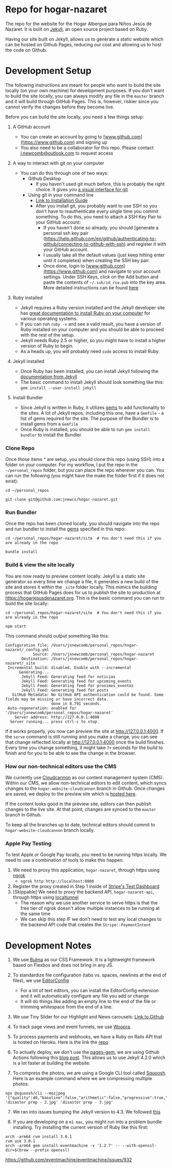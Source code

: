 # Repo for hogar-nazaret
The repo for the website for the Hogar Albergue para Niños Jesús de Nazaret. It is built on [Jekyll](https://jekyllrb.com), an open source project based on Ruby.

Having our site built on Jekyll, allows us to generate a static website which can be hosted on Github Pages, reducing our cost and allowing us to host the code on Github.

# Development Setup
The following instructions are meant for people who want to build the site locally (on your own machine) for development purposes. If you don't want to build the site locally, you can always modify any file in the `master` branch and it will build through GitHub Pages. This is, however, riskier since you cannot verify the changes before they become live.

Before you can build the site locally, you need a few things setup:

1. A GitHub account
    - You can create an account by going to [www.github.com](https://www.github.com) and signing up
    - You also need to be a collaborator for this repo. Please contact j.newcomb@outlook.com to request access

2. A way to interact with git on your computer
    - You can do this through one of two ways:
        - Github Desktop
            - If you haven't used git much before, this is probably the right choice. It gives you [a visual interface for git](https://desktop.github.com)
        - Using git in your command line
            - [Link to Installation Guide](https://help.github.com/en/github/getting-started-with-github/set-up-git)
            - After you install git, you probably want to use SSH so you don't have to reauthenticate every single time you commit something. To do this, you need to attach a SSH Key Pair to your GitHub account:
                - If you haven't done so already, you should [generate a personal ssh key pair (https://help.github.com/en/github/authenticating-to-github/connecting-to-github-with-ssh) and register it with your GitHub account.
                - I usually take all the default values (just keep hitting enter until it completes) when creating the SSH key pair.
                - Once done, login to [www.github.com](https://www.github.com) and navigate to your account settings. Under SSH Keys, click on the Add button and paste the contents of `~/.ssh/id_rsa.pub` into the key area. More detailed instructions can be found [here](https://help.github.com/en/github/authenticating-to-github/adding-a-new-ssh-key-to-your-github-account)

3. Ruby installed
    - Jekyll requires a Ruby version installed and the Jekyll developer site has [great documentation to install Ruby on your computer](https://jekyllrb.com/docs/installation/) for various operating systems.
    - If you can run `ruby -v` and see a valid result, you have a version of Ruby installed on your computer and you should be able to proceed with the rest of the setup.
    - Jekyll needs Ruby 2.5 or higher, so you might have to install a higher version of Ruby to begin.
    - As a heads up, you will probably need `sudo` access to install Ruby.

4. Jekyll installed
    - Once Ruby has been installed, you can install Jekyll following the [documentation from Jekyll](https://jekyllrb.com/docs/installation/)
    - The basic command to install Jekyll should look something like this: `gem install --user-install jekyll`

5. Install Bundler
    - Since Jekyll is written in Ruby, it utilizes [gems](https://jekyllrb.com/docs/ruby-101/#gems) to add functionality to the sites. A lot of Jekyll repos, including this one, have a `Gemfile` - a list of gems required for the site. The purpose of the Bundler is to install gems from a `Gemfile`
    - Once Ruby is installed, you should be able to run `gem install bundler` to install the Bundler.


### Clone Repo

Once those items ^ are setup, you should clone this repo (using SSH) into a folder on your computer. For my workflow, I put the repo in the `~/personal_repos` folder, but you can place the repo wherever you can. You can run the following (you might have the make the folder first if it does not exist):

```
cd ~/personal_repos

git clone git@github.com:jnewcs/hogar-nazaret.git
```

### Run Bundler
Once the repo has been cloned locally, you should navigate into the repo and run bundler to install the [gems](https://jekyllrb.com/docs/ruby-101/#gems) specified in this repo:

```
cd ~/personal_repos/hogar-nazaret/site  # You don't need this if you are already in the repo

bundle install
```

### Build & view the site locally
You are now ready to preview content locally. Jekyll is a static site generator so every time we change a file, it generates a new build of the site and stores it within the `_site` folder locally. This mimics the building process that GitHub Pages does for us to publish the site to production at https://hogarjesusdenazaret.org. This is the basic command you can run to build the site locally:

```
cd ~/personal_repos/hogar-nazaret/site  # You don't need this if you are already in the repo

npm start
```

This command should output something like this:

```
Configuration file: /Users/jxnewcomb/personal_repos/hogar-nazaret/_config.yml
            Source: /Users/jxnewcomb/personal_repos/hogar-nazaret
       Destination: /Users/jxnewcomb/personal_repos/hogar-nazaret/_site
 Incremental build: disabled. Enable with --incremental
      Generating...
       Jekyll Feed: Generating feed for noticias
       Jekyll Feed: Generating feed for upcoming_events
       Jekyll Feed: Generating feed for proximos_eventos
       Jekyll Feed: Generating feed for posts
   GitHub Metadata: No GitHub API authentication could be found. Some fields may be missing or have incorrect data.
                    done in 8.791 seconds.
 Auto-regeneration: enabled for '/Users/jxnewcomb/personal_repos/hogar-nazaret'
    Server address: http://127.0.0.1:4000
  Server running... press ctrl-c to stop.
```

If it works properly, you now can preview the site at http://127.0.0.1:4000. If the `serve` command is still running and you make a change, you can see that change reflected locally at http://127.0.0.1:4000 once the build finishes. Every time you change something, it might take `7+` seconds for the build to finish and for you to be able to see the change in the browser.

### How our non-technical editors use the CMS
We currently use [Cloudcannon](https://cloudcannon.com) as our content management system (CMS). Within our CMS, we allow non-technical editors to edit content, which syncs changes to the `hogar-website-cloudcannon` branch in Github. Once changes are saved, we deploy to the preview site which is [hosted here](https://warm-toad.cloudvent.net).

If the content looks good in the preview site, editors can then publish changes to the live site. At that point, changes are synced to the `master` branch in Github.

To keep all the branches up to date, technical editors should commit to `hogar-website-cloudcannon` branch locally.

### Apple Pay Testing
To test Apple or Google Pay locally, you need to be running https locally. We need to use a combination of tools to make this happen.

1. We need to proxy this application, `hogar-nazaret`, through https using [ngrok](https://ngrok.com/docs/getting-started/)
    - `ngrok http http://localhost:8080`
2. Register the proxy created in Step 1 inside of [Stripe's Test Dashboard](https://dashboard.stripe.com/test/settings/payment_method_domains)
3. [Skippable] We need to proxy the backend API, `hogar-nazaret-api`, through https using [localtunnel](https://github.com/localtunnel/localtunnel)
    - The reason why we use another service to serve https is that the free tier of ngrok doesn't allow multiple instances to be running at the same time
    - We can skip this step IF we don't need to test any local changes to the backend API code that creates the `Stripe::PaymentIntent`

# Development Notes
1. We use [Bulma](https://bulma.io) as our CSS Framework. It is a lightweight framework based on Flexbox and does not bring in any JS.

2. To standardize file configuration (tabs vs. spaces, newlines at the end of files), we use [EditorConfig](https://editorconfig.org/)
    - For a lot of text editors, you can install the EditorConfig extension and it will automatically configure any file you add or change
    - It will do things like adding an empty line to the end of the file or trimming whitespace from the end of a line.

3. We use Tiny Slider for our Highlight and News carousels: [Link to Github](https://github.com/ganlanyuan/tiny-slider)

4. To track page views and event funnels, we use [Woopra](https://www.woopra.com).

5. To process payments and webhooks, we have a Ruby on Rails API that is hosted on Heroku. Here is the link the [repo](https://github.com/jnewcs/hogar-nazaret-api)

5. To actually deploy, we don't use the [pages-gem](https://github.com/github/pages-gem), we are using Github Actions following this [blog post](https://sujaykundu.com/blog/introducing-devlopr-easily-deploy-your-jekyll-blog-using-github-pages-and-github-actions/). This allows us to use Jekyll 4.2.0 which is a lot faster at building the website.

6. To compress the photos, we are using a Google CLI tool called [Squoosh](https://github.com/GoogleChromeLabs/squoosh/tree/dev/cli). Here is an example command where we are compressing multiple photos:

```
npx @squoosh/cli --mozjpeg '{"quality":40,"baseline":false,"arithmetic":false,"progressive":true,"optimize_coding":true,"smoothing":0,"color_space":3,"quant_table":3,"trellis_multipass":false,"trellis_opt_zero":false,"trellis_opt_table":false,"trellis_loops":1,"auto_subsample":true,"chroma_subsample":2,"separate_chroma_quality":false,"chroma_quality":75}' 'disaster prep - 2.jpg' 'disaster prep - 3.jpg'
```

7. We ran into issues bumping the Jekyll version to 4.3. We followed [this](https://github.com/jekyll/jekyll/pull/9225)

8. If you are developing on a `m1 mac`, you might run into a problem bundle installing. Try installing the current version of Ruby like this first:

```
arch -arm64 rvm install 3.0.1
rvm use 3.0.1
arch -arm64 gem install eventmachine -v '1.2.7' -- --with-openssl-dir=$(brew --prefix openssl)
```

https://github.com/eventmachine/eventmachine/issues/932
